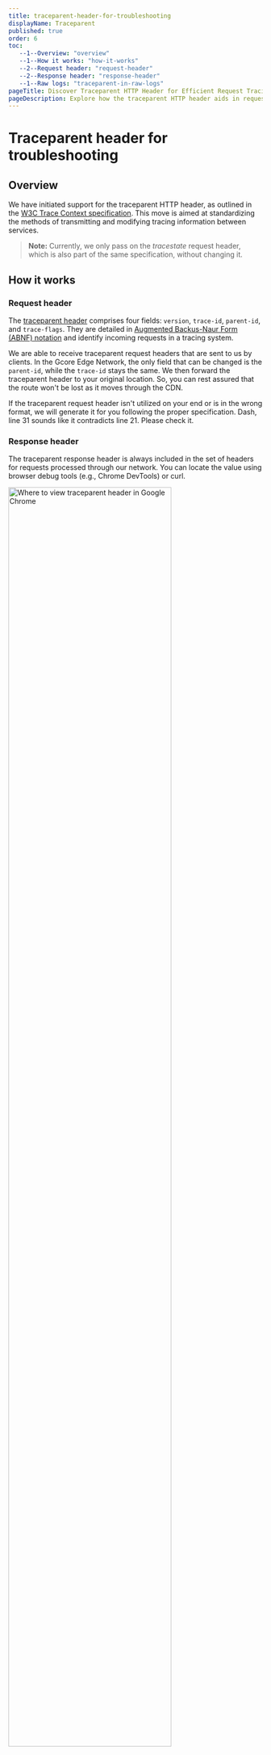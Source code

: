 ```yaml
---
title: traceparent-header-for-troubleshooting
displayName: Traceparent 
published: true
order: 6
toc:
   --1--Overview: "overview"
   --1--How it works: "how-it-works"
   --2--Request header: "request-header"
   --2--Response header: "response-header"
   --1--Raw logs: "traceparent-in-raw-logs"
pageTitle: Discover Traceparent HTTP Header for Efficient Request Tracing | Gcore
pageDescription: Explore how the traceparent HTTP header aids in request identification, troubleshooting and offers improved service communication.
---
```

# Traceparent header for troubleshooting

## Overview

We have initiated support for the traceparent HTTP header, as outlined in the <a href="https://www.w3.org/TR/trace-context/" target="_blank">W3C Trace Context specification</a>. This move is aimed at standardizing the methods of transmitting and modifying tracing information between services.

>**Note:** Currently, we only pass on the *tracestate* request header, which is also part of the same specification, without changing it.

## How it works

### Request header

The <a href="https://www.w3.org/TR/trace-context/#traceparent-header" target="_blank">traceparent header</a> comprises four fields: ```version```, ```trace-id```, ```parent-id```, and ```trace-flags```. They are detailed in <a href="https://www.w3.org/TR/trace-context/#bib-rfc5234" target="_blank">Augmented Backus-Naur Form (ABNF) notation</a> and identify incoming requests in a tracing system.

We are able to receive traceparent request headers that are sent to us by clients. In the Gcore Edge Network, the only field that can be changed is the ```parent-id```, while the ```trace-id``` stays the same. We then forward the traceparent header to your original location. So, you can rest assured that the route won't be lost as it moves through the CDN.

If the traceparent request header isn't utilized on your end or is in the wrong format, we will generate it for you following the proper specification.
Dash, line 31 sounds like it contradicts line 21. Please check it.
### Response header

The traceparent response header is always included in the set of headers for requests processed through our network. You can locate the value using browser debug tools (e.g., Chrome DevTools) or curl.

<media-gallery>

<img src="https://assets.gcore.pro/docs/cdn/troubleshooting/traceparent-header-for-troubleshooting/traceparent-devtools.png" alt="Where to view traceparent header in Google Chrome" width="80%">

<img src="https://assets.gcore.pro/docs/cdn/troubleshooting/traceparent-header-for-troubleshooting/traceparent-curl.png" alt="How to view traceparent header in console" width="80%">

</media-gallery>

You can use the traceparent response header to track the request or send it to [technical support](mailto:support@gcore.com) for troubleshooting. 

## Traceparent in Raw logs 

We have extended the support for the traceparent header to <a href="https://gcore.com/docs/cdn/logs/raw-logs-export-cdn-resource-logs-to-your-storage" target="_blank">Raw Logs</a>. You can find the sample of the traceparent header in the <a href="https://gcore.com/docs/cdn/logs/raw-logs-export-cdn-resource-logs-to-your-storage#log-fields" target="_blank">Raw Logs guide</a> by searching the ```$http_traceparent``` field. In a nutshell:

```
00-d5fe1dc9035165ce36952daf29686b6c-14330be33197dd1a-01
```

In this case:

- ```d5fe1dc9035165ce36952daf29686b6c``` represents the 16-byte array (trace-id)
- ```14330be33197dd1a``` denotes the 8-byte array (parent-id)

